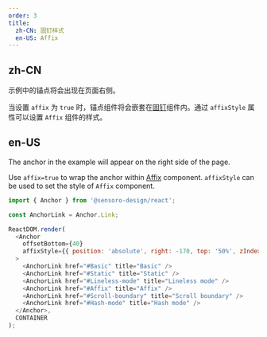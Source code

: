 ```yaml
---
order: 3
title:
  zh-CN: 固钉样式
  en-US: Affix
---
```


## zh-CN

示例中的锚点将会出现在页面右侧。

当设置 `affix` 为 `true` 时，锚点组件将会嵌套在[固钉](/react/components/affix)组件内。通过 `affixStyle` 属性可以设置 `Affix` 组件的样式。

## en-US

The anchor in the example will appear on the right side of the page.

Use `affix=true` to wrap the anchor within [Affix](/react/components/affix) component. `affixStyle` can be used to set the style of `Affix` component.

```js
import { Anchor } from '@sensoro-design/react';

const AnchorLink = Anchor.Link;

ReactDOM.render(
  <Anchor
    offsetBottom={40}
    affixStyle={{ position: 'absolute', right: -170, top: '50%', zIndex: 1 }}
  >
    <AnchorLink href="#Basic" title="Basic" />
    <AnchorLink href="#Static" title="Static" />
    <AnchorLink href="#Lineless-mode" title="Lineless mode" />
    <AnchorLink href="#Affix" title="Affix" />
    <AnchorLink href="#Scroll-boundary" title="Scroll boundary" />
    <AnchorLink href="#Hash-mode" title="Hash mode" />
  </Anchor>,
  CONTAINER
);
```
